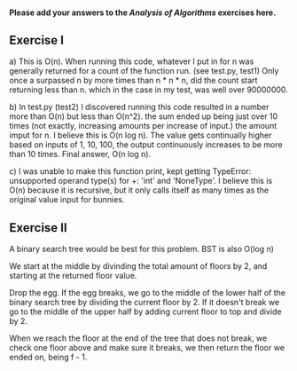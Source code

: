 #### Please add your answers to the ***Analysis of  Algorithms*** exercises here.

## Exercise I

a) This is O(n). When running this code, whatever I put in for n was generally returned for a count of the function run. (see test.py, test1) Only once a surpassed n by more times than n * n * n, did the count start returning less than n. which in the case in my test, was well over 90000000.


b) In test.py (test2) I discovered running this code resulted in a number more than O(n) but less than O(n^2). the sum ended up being just over 10 times (not exactly, increasing amounts per increase of input.) the amount imput for n. I believe this is O(n log n). The value gets continually higher based on inputs of 1, 10, 100, the output continuously increases to be more than 10 times. Final answer, O(n log n).


c) I was unable to make this function print, kept getting TypeError: unsupported operand type(s) for +: 'int' and 'NoneType'. I believe this is O(n) because it is recursive, but it only calls itself as many times as the original value input for bunnies.

## Exercise II

A binary search tree would be best for this problem. BST is also O(log n)

We start at the middle by divinding the total amount of floors by 2, and starting at the returned floor value.

Drop the egg. 
If the egg breaks, we go to the middle of the lower half of the binary search tree by dividing the current floor by 2. 
If it doesn't break we go to the middle of the upper half by adding current floor to top and divide by 2.

When we reach the floor at the end of the tree that does not break, we check one floor above and make sure it breaks, we then return the floor we ended on, being f - 1.